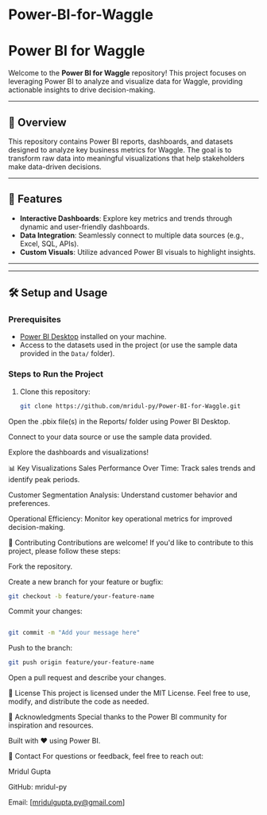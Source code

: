 # Power-BI-for-Waggle

# Power BI for Waggle

Welcome to the **Power BI for Waggle** repository! This project focuses on leveraging Power BI to analyze and visualize data for Waggle, providing actionable insights to drive decision-making.

---

## 📌 **Overview**
This repository contains Power BI reports, dashboards, and datasets designed to analyze key business metrics for Waggle. The goal is to transform raw data into meaningful visualizations that help stakeholders make data-driven decisions.

---

## 🚀 **Features**
- **Interactive Dashboards**: Explore key metrics and trends through dynamic and user-friendly dashboards.
- **Data Integration**: Seamlessly connect to multiple data sources (e.g., Excel, SQL, APIs).
- **Custom Visuals**: Utilize advanced Power BI visuals to highlight insights.

---




---

## 🛠️ **Setup and Usage**
### Prerequisites
- [Power BI Desktop](https://powerbi.microsoft.com/desktop/) installed on your machine.
- Access to the datasets used in the project (or use the sample data provided in the `Data/` folder).

### Steps to Run the Project
1. Clone this repository:
   ```bash
   git clone https://github.com/mridul-py/Power-BI-for-Waggle.git

Open the .pbix file(s) in the Reports/ folder using Power BI Desktop.

Connect to your data source or use the sample data provided.

Explore the dashboards and visualizations!

📊 Key Visualizations
Sales Performance Over Time: Track sales trends and identify peak periods.

Customer Segmentation Analysis: Understand customer behavior and preferences.

Operational Efficiency: Monitor key operational metrics for improved decision-making.

🤝 Contributing
Contributions are welcome! If you'd like to contribute to this project, please follow these steps:

Fork the repository.

Create a new branch for your feature or bugfix:
 ```bash
git checkout -b feature/your-feature-name
```
Commit your changes:
```bash

git commit -m "Add your message here"
```

Push to the branch:

```bash
git push origin feature/your-feature-name
```
Open a pull request and describe your changes.

📄 License
This project is licensed under the MIT License. Feel free to use, modify, and distribute the code as needed.

🙏 Acknowledgments
Special thanks to the Power BI community for inspiration and resources.

Built with ❤️ using Power BI.

📧 Contact
For questions or feedback, feel free to reach out:

Mridul Gupta

GitHub: mridul-py

Email: [mridulgupta.py@gmail.com]
